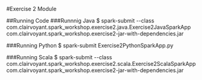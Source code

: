 #Exercise 2 Module

##Running Code
###Runnnig Java
$ spark-submit --class com.clairvoyant.spark_workshop.exercise2.java.Exercise2JavaSparkApp com.clairvoyant.spark_workshop.exercise2-jar-with-dependencies.jar

###Running Python
$ spark-submit Exercise2PythonSparkApp.py

###Running Scala
$ spark-submit --class com.clairvoyant.spark_workshop.exercise2.scala.Exercise2ScalaSparkApp com.clairvoyant.spark_workshop.exercise2-jar-with-dependencies.jar